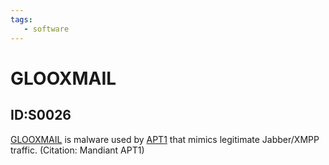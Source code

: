 ```yaml
---
tags:
   - software
---
```

# GLOOXMAIL
## ID:S0026
[GLOOXMAIL](/mitre/software/S0026) is malware used by [APT1](/mitre/groups/G0006) that mimics legitimate Jabber/XMPP traffic. (Citation: Mandiant APT1)
